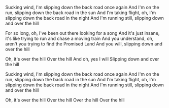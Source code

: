 Sucking wind, I'm slipping down the back road once again
And I'm on the run, slipping down the back road in the sun
And I'm taking flight, oh, I'm slipping down the back road in the night
And I'm running still, slipping down and over the hill

For so long, oh, I've been out there looking for a song
And it's just insane, it's like trying to run and chase a moving train
And you understand, oh, aren't you trying to find the Promised Land
And you will, slipping down and over the hill

Oh, it's over the hill
Over the hill
And oh, yes I will
Slipping down and over the hill

Sucking wind, I'm slipping down the back road once again
And I'm on the run, slipping down the back road in the sun
And I'm taking flight, oh, I'm slipping down the back road in the night
And I'm running still, slipping down and over the hill

Oh, it's over the hill
Over the hill
Over the hill
Over the hill
